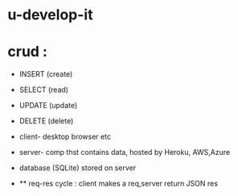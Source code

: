 # u-develop-it

# crud : 

* INSERT (create)
* SELECT (read)
* UPDATE (update)
* DELETE (delete)

 * client- desktop browser etc
 * server- comp thst contains data, hosted by Heroku, AWS,Azure
 * database (SQLite) stored on server

* ** req-res cycle : client makes a req,server return JSON res